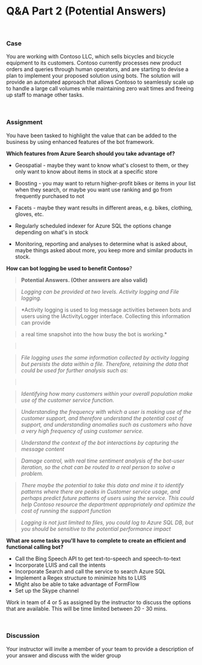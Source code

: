   **Q&A Part 2 (Potential Answers)**
==================================

 

### Case

You are working with Contoso LLC, which sells bicycles and bicycle equipment to
its customers. Contoso currently processes new product orders and queries
through human operators, and are starting to devise a plan to implement your
proposed solution using bots. The solution will provide an automated approach
that allows Contoso to seamlessly scale up to handle a large call volumes while
maintaining zero wait times and freeing up staff to manage other tasks.

 

### Assignment

You have been tasked to highlight the value that can be added to the business by
using enhanced features of the bot framework.

**Which features from Azure Search should you take advantage of?**
* Geospatial - maybe they want to know what's closest to them, or they only want to know about items in stock at a specific store
* Boosting - you may want to return higher-profit bikes or items in your list when they search, or maybe you want use ranking and go from frequently purchased to not

* Facets - maybe they want results in different areas, e.g. bikes, clothing, gloves, etc.
* Regularly scheduled indexer for Azure SQL the options change depending on what's in stock
* Monitoring, reporting and analyses to determine what is asked about, maybe things asked about more, you keep more and similar products in stock.  

**How can bot logging be used to benefit Contoso**?

>   **Potential Answers. (Other answers are also valid)**

>   *Logging can be provided at two levels. Activity logging and File logging.*


>   *Activity logging is used to log message activities between bots and users
>   using the IActivityLogger interface. Collecting this information can provide

>   a real time snapshot into the how busy the bot is working.*

>    

>   *File logging uses the same information collected by activity logging but
>   persists the data within a file. Therefore, retaining the data that could be
>   used for further analysis such as:*

>    

>   *Identifying how many customers within your overall population make use of
>   the customer service function.*

>   *Understanding the frequency with which a user is making use of the customer
>   support, and therefore understand the potential cost of support, and
>   understanding anomalies such as customers who have a very high frequency of
>   using customer service.*

>   *Understand the context of the bot interactions by capturing the message
>   content*

>   *Damage control, with real time sentiment analysis of the bot-user iteration, so the chat can be routed to a real person to solve a problem.*

>   *There maybe the potential to take this data and mine it to identify
>   patterns where there are peaks in Customer service usage, and perhaps
>   predict future patterns of users using the service. This could help Contoso
>   resource the department appropriately and optimize the cost of running the
>   support function*

>   *Logging is not just limited to files, you could log to Azure SQL DB, but
>   you should be sensitive to the potential performance impact*  


**What are some tasks you'll have to complete to create an efficient and functional calling bot?**
* Call the Bing Speech API to get text-to-speech and speech-to-text
* Incorporate LUIS and call the intents
* Incorporate Search and call the service to search Azure SQL
* Implement a Regex structure to minimize hits to LUIS
* Might also be able to take advantage of FormFlow
* Set up the Skype channel

Work in team of 4 or 5 as assigned by the instructor to discuss the options that
are available. This will be time limited between 20 - 30 mins.

 

### Discussion

Your instructor will invite a member of your team to provide a description of
your answer and discuss with the wider group

 
-

